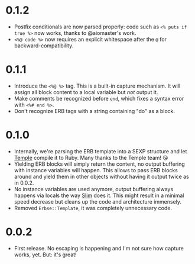 # 0.1.2

* Postfix conditionals are now parsed properly: code such as `<% puts if true %>` now works, thanks to @aiomaster's work.
* `<%@ code %>` now requires an explicit whitespace after the `@` for backward-compatibility.

# 0.1.1

* Introduce the `<%@ %>` tag. This is a built-in capture mechanism. It will assign all block content to a local variable but *not* output it.
* Make comments be recognized before `end`, which fixes a syntax error with `<%# end %>`.
* Don't recognize ERB tags with a string containing "do" as a block.

# 0.1.0

* Internally, we're parsing the ERB template into a SEXP structure and let [Temple](https://github.com/judofyr/temple) compile it to Ruby. Many thanks to the Temple team! 😘
* Yielding ERB blocks will simply return the content, no output buffering with instance variables will happen.
    This allows to pass ERB blocks around and yield them in other objects without having it output twice as in 0.0.2.
* No instance variables are used anymore, output buffering always happens via locals the way [Slim](https://github.com/slim-template/slim) does it. This might result in a minimal speed decrease but cleans up the code and architecture immensely.
* Removed `Erbse::Template`, it was completely unnecessary code.

# 0.0.2

* First release. No escaping is happening and I'm not sure how capture works, yet. But: it's great!
